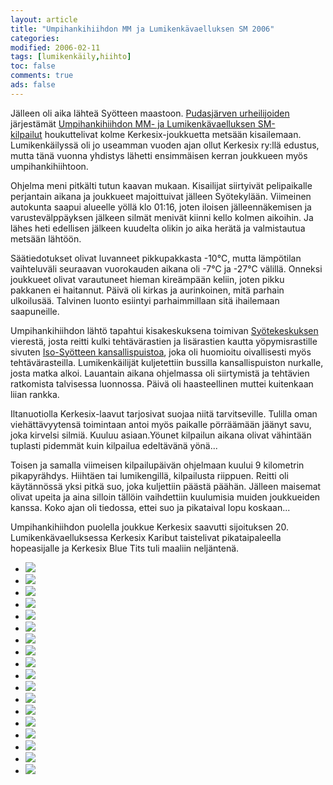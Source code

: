 ```yaml
--- 
layout: article 
title: "Umpihankihiihdon MM ja Lumikenkävaelluksen SM 2006" 
categories: 
modified: 2006-02-11 
tags: [lumikenkäily,hiihto]
toc: false 
comments: true 
ads: false 
--- 
```


Jälleen oli aika lähteä Syötteen maastoon. [Pudasjärven
urheilijoiden](http://www.pudasjarvi.fi/pudu) järjestämät
[Umpihankihiihdon MM- ja Lumikenkävaelluksen SM-
kilpailut](http://www.umpihankihiihto.pudasjarvi.fi/) houkuttelivat
kolme Kerkesix-joukkuetta metsään kisailemaan. Lumikenkäilyssä oli jo
useamman vuoden ajan ollut Kerkesix ry:llä edustus, mutta tänä vuonna
yhdistys lähetti ensimmäisen kerran joukkueen myös umpihankihiihtoon.

Ohjelma meni pitkälti tutun kaavan mukaan. Kisailijat siirtyivät
pelipaikalle perjantain aikana ja joukkueet majoittuivat jälleen
Syötekylään. Viimeinen autokunta saapui alueelle yöllä klo 01:16, joten
iloisen jälleennäkemisen ja varustevälppäyksen jälkeen silmät menivät
kiinni kello kolmen aikoihin. Ja lähes heti edellisen jälkeen kuudelta
olikin jo aika herätä ja valmistautua metsään lähtöön.

Säätiedotukset olivat luvanneet pikkupakkasta -10°C, mutta lämpötilan
vaihteluväli seuraavan vuorokauden aikana oli -7°C ja -27°C välillä.
Onneksi joukkueet olivat varautuneet hieman kireämpään keliin, joten
pikku pakkanen ei haitannut. Päivä oli kirkas ja aurinkoinen, mitä
parhain ulkoilusää. Talvinen luonto esiintyi parhaimmillaan sitä
ihailemaan saapuneille.

Umpihankihiihdon lähtö tapahtui kisakeskuksena toimivan
[Syötekeskuksen](http://www.syotekeskus.fi/) vierestä, josta reitti
kulki tehtävärastien ja lisärastien kautta yöpymisrastille sivuten
[Iso-Syötteen kansallispuistoa](http://www.luontoon.fi/syote/), joka oli
huomioitu oivallisesti myös tehtävärasteilla. Lumikenkäilijät
kuljetettiin bussilla kansallispuiston nurkalle, josta matka alkoi.
Lauantain aikana ohjelmassa oli siirtymistä ja tehtävien ratkomista
talvisessa luonnossa. Päivä oli haasteellinen muttei kuitenkaan liian
rankka.

Iltanuotiolla Kerkesix-laavut tarjosivat suojaa niitä tarvitseville.
Tulilla oman viehättävyytensä toimintaan antoi myös paikalle pörräämään
jäänyt savu, joka kirvelsi silmiä. Kuuluu asiaan.Yöunet kilpailun aikana
olivat vähintään tuplasti pidemmät kuin kilpailua edeltävänä yönä...

Toisen ja samalla viimeisen kilpailupäivän ohjelmaan kuului 9 kilometrin
pikapyrähdys. Hiihtäen tai lumikengillä, kilpailusta riippuen. Reitti
oli käytännössä yksi pitkä suo, joka kuljettiin päästä päähän. Jälleen
maisemat olivat upeita ja aina silloin tällöin vaihdettiin kuulumisia
muiden joukkueiden kanssa. Koko ajan oli tiedossa, ettei suo ja
pikataival lopu koskaan...

Umpihankihiihdon puolella joukkue Kerkesix saavutti sijoituksen 20.
Lumikenkävaelluksessa Kerkesix Karibut taistelivat pikataipaleella
hopeasijalle ja Kerkesix Blue Tits tuli maaliin neljäntenä.

<div class="image-gallery">

-   [![](/Media/Default/ImageGalleries/lumikenkavaellus-sm-2006/Thumbnails/vaelluslumikenkasm2006_01b.jpg)](/Media/Default/ImageGalleries/lumikenkavaellus-sm-2006/vaelluslumikenkasm2006_01b.jpg)
-   [![](/Media/Default/ImageGalleries/lumikenkavaellus-sm-2006/Thumbnails/vaelluslumikenkasm2006_02b.jpg)](/Media/Default/ImageGalleries/lumikenkavaellus-sm-2006/vaelluslumikenkasm2006_02b.jpg)
-   [![](/Media/Default/ImageGalleries/lumikenkavaellus-sm-2006/Thumbnails/vaelluslumikenkasm2006_03b.jpg)](/Media/Default/ImageGalleries/lumikenkavaellus-sm-2006/vaelluslumikenkasm2006_03b.jpg)
-   [![](/Media/Default/ImageGalleries/lumikenkavaellus-sm-2006/Thumbnails/vaelluslumikenkasm2006_04b.jpg)](/Media/Default/ImageGalleries/lumikenkavaellus-sm-2006/vaelluslumikenkasm2006_04b.jpg)
-   [![](/Media/Default/ImageGalleries/lumikenkavaellus-sm-2006/Thumbnails/vaelluslumikenkasm2006_05b.jpg)](/Media/Default/ImageGalleries/lumikenkavaellus-sm-2006/vaelluslumikenkasm2006_05b.jpg)
-   [![](/Media/Default/ImageGalleries/lumikenkavaellus-sm-2006/Thumbnails/vaelluslumikenkasm2006_06b.jpg)](/Media/Default/ImageGalleries/lumikenkavaellus-sm-2006/vaelluslumikenkasm2006_06b.jpg)
-   [![](/Media/Default/ImageGalleries/lumikenkavaellus-sm-2006/Thumbnails/vaelluslumikenkasm2006_07b.jpg)](/Media/Default/ImageGalleries/lumikenkavaellus-sm-2006/vaelluslumikenkasm2006_07b.jpg)
-   [![](/Media/Default/ImageGalleries/lumikenkavaellus-sm-2006/Thumbnails/vaelluslumikenkasm2006_08b.jpg)](/Media/Default/ImageGalleries/lumikenkavaellus-sm-2006/vaelluslumikenkasm2006_08b.jpg)
-   [![](/Media/Default/ImageGalleries/lumikenkavaellus-sm-2006/Thumbnails/vaelluslumikenkasm2006_09b.jpg)](/Media/Default/ImageGalleries/lumikenkavaellus-sm-2006/vaelluslumikenkasm2006_09b.jpg)
-   [![](/Media/Default/ImageGalleries/lumikenkavaellus-sm-2006/Thumbnails/vaelluslumikenkasm2006_10b.jpg)](/Media/Default/ImageGalleries/lumikenkavaellus-sm-2006/vaelluslumikenkasm2006_10b.jpg)
-   [![](/Media/Default/ImageGalleries/lumikenkavaellus-sm-2006/Thumbnails/vaelluslumikenkasm2006_11b.jpg)](/Media/Default/ImageGalleries/lumikenkavaellus-sm-2006/vaelluslumikenkasm2006_11b.jpg)
-   [![](/Media/Default/ImageGalleries/lumikenkavaellus-sm-2006/Thumbnails/vaelluslumikenkasm2006_12b.jpg)](/Media/Default/ImageGalleries/lumikenkavaellus-sm-2006/vaelluslumikenkasm2006_12b.jpg)
-   [![](/Media/Default/ImageGalleries/lumikenkavaellus-sm-2006/Thumbnails/vaelluslumikenkasm2006_15b.jpg)](/Media/Default/ImageGalleries/lumikenkavaellus-sm-2006/vaelluslumikenkasm2006_15b.jpg)
-   [![](/Media/Default/ImageGalleries/lumikenkavaellus-sm-2006/Thumbnails/vaelluslumikenkasm2006_21b.jpg)](/Media/Default/ImageGalleries/lumikenkavaellus-sm-2006/vaelluslumikenkasm2006_21b.jpg)
-   [![](/Media/Default/ImageGalleries/lumikenkavaellus-sm-2006/Thumbnails/vaelluslumikenkasm2006_22b.jpg)](/Media/Default/ImageGalleries/lumikenkavaellus-sm-2006/vaelluslumikenkasm2006_22b.jpg)
-   [![](/Media/Default/ImageGalleries/lumikenkavaellus-sm-2006/Thumbnails/vaelluslumikenkasm2006_23b.jpg)](/Media/Default/ImageGalleries/lumikenkavaellus-sm-2006/vaelluslumikenkasm2006_23b.jpg)
-   [![](/Media/Default/ImageGalleries/lumikenkavaellus-sm-2006/Thumbnails/vaelluslumikenkasm2006_24b.jpg)](/Media/Default/ImageGalleries/lumikenkavaellus-sm-2006/vaelluslumikenkasm2006_24b.jpg)
-   [![](/Media/Default/ImageGalleries/lumikenkavaellus-sm-2006/Thumbnails/vaelluslumikenkasm2006_25b.jpg)](/Media/Default/ImageGalleries/lumikenkavaellus-sm-2006/vaelluslumikenkasm2006_25b.jpg)

</div>
